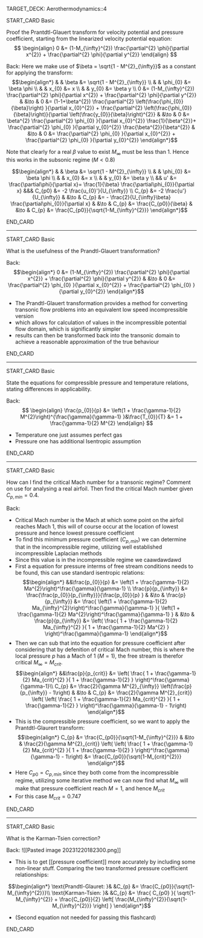 TARGET_DECK: Aerothermodynamics::4



START_CARD
Basic

Proof the Prantdtl-Glauert transform for velocity potential and pressure coefficient, starting from the linearized velocity potential equation:
$$ \begin{align}
0  &=   (1-M_{\infty}^{2})  \frac{\partial^{2} \phi}{\partial x^{2}} + \frac{\partial^{2} \phi}{\partial y^{2}} 
\end{align} $$

Back: 
Here we make use of $\beta = \sqrt{1 - M^{2}_{\infty}}$ as a constant for applying the transform:
$$\begin{align*}
 & & \beta &= \sqrt{1 - M^{2}_{\infty}} \\
 & & \phi_{0} &= \beta \phi \\
 & & x_{0} &= x \\
 & & y_{0} &= \beta y \\
0  &=   (1-M_{\infty}^{2})  \frac{\partial^{2} \phi}{\partial x^{2}} + \frac{\partial^{2} \phi}{\partial y^{2}} & &\to & 0  &=   (1-1+\beta^{2})  \frac{\partial^{2} \left(\frac{\phi_{0}}{\beta}\right) }{\partial x_{0}^{2}} + \frac{\partial^{2} \left(\frac{\phi_{0}}{\beta}\right)}{\partial \left(\frac{y_{0}}{\beta}\right)^{2}}
& &\to & 0  &=    \beta^{2}   \frac{\partial^{2} \phi_{0} }{\partial x_{0}^{2}} \frac{1}{\beta^{2}}+ \frac{\partial^{2} \phi_{0} }{\partial y_{0}^{2}} \frac{\beta^{2}}{\beta^{2}}
& &\to & 0  &= \frac{\partial^{2} \phi_{0} }{\partial x_{0}^{2}}  + \frac{\partial^{2} \phi_{0} }{\partial y_{0}^{2}} 
\end{align*}$$

Note that clearly for a real $\beta$ value to exist $M_{\infty}$ must be less than 1. Hence this works in the subsonic regime ($M<0.8$)

$$\begin{align*}
 & & \beta &= \sqrt{1 - M^{2}_{\infty}} \\
 & & \phi_{0} &= \beta \phi \\
 & & x_{0} &= x \\
 & & y_{0} &= \beta y \\
 && u' &= \frac{\partial\phi}{\partial x}= \frac{1}{\beta} \frac{\partial\phi_{0}}{\partial x} &&& C_{p0} &= -2 \frac{u_{0}'}{U_{\infty}}  \\
 C_{p} &= -2 \frac{u'}{U_{\infty}} & &\to & 
  C_{p} &= -  \frac{2}{U_{\infty}\beta} \frac{\partial\phi_{0}}{\partial x} & &\to & 
  C_{p} &=  \frac{C_{p0}}{\beta}   & &\to & 
  C_{p} &=  \frac{C_{p0}}{\sqrt{1-M_{\infty}^{2}}}  
\end{align*}$$

END_CARD


--------

START_CARD
Basic

What is the usefulness of the Prandtl-Glauert transformation?

Back: 
$$\begin{align*} 
0  &=   (1-M_{\infty}^{2})  \frac{\partial^{2} \phi}{\partial x^{2}} + \frac{\partial^{2} \phi}{\partial y^{2}}  
& &\to & 0  &= \frac{\partial^{2} \phi_{0} }{\partial x_{0}^{2}}  + \frac{\partial^{2} \phi_{0} }{\partial y_{0}^{2}} 
\end{align*}$$
- The Prandtl-Glauert transformation provides a method for converting transonic flow problems into an equivalent low speed incompressible version
- which allows for calculation of values in the incompressible potential flow domain, which is significantly simpler
- results can then be transformed back into the transonic domain to achieve a reasonable approximation of the true behaviour

END_CARD


--------

START_CARD
Basic

State the equations for compressible pressure and temperature relations, stating differences in applicability.

Back: 
$$ \begin{align}
\frac{p_{0}}{p} &= \left(1 + \frac{\gamma-1}{2} M^{2}\right)^{\frac{\gamma}{\gamma-1} }&\frac{T_{0}}{T} &= 1 + \frac{\gamma-1}{2} M^{2}
\end{align} $$
- Temperature one just assumes perfect gas
- Pressure one has additional Isentropic assumption

END_CARD


--------

START_CARD
Basic

How can I find the critical Mach number for a transonic regime? Comment on use for analysing a real airfoil. Then find the critical Mach number given $C_{p,min}=0.4$.

Back: 
-  Critical Mach number is the Mach at which some point on the airfoil reaches Mach 1, this will of course occur at the location of lowest pressure and hence lowest pressure coefficient
- To find this minimum pressure coefficient ($C_{p,min}$) we can determine that in the incompressible regime, utilizing well established incompressible Laplacian methods
- Since this value is in the incompressible regime we caawdawdawd
- First a equation for pressure interms of free stream conditions needs to be found, this can use standard isentropic relations:
$$\begin{align*}
 &&\frac{p_{0}}{p} &= \left(1 + \frac{\gamma-1}{2} Ma^{2}\right)^\frac{\gamma}{\gamma-1} \\
\frac{p}{p_{\infty}} &= \frac{\frac{p_{0}}{p_{\infty}}}{\frac{p_{0}}{p} } 
& &\to & \frac{p}{p_{\infty}} &= \frac{ \left(1 + \frac{\gamma-1}{2} Ma_{\infty}^{2}\right)^\frac{\gamma}{\gamma-1} }{  \left(1 + \frac{\gamma-1}{2} Ma^{2}\right)^\frac{\gamma}{\gamma-1}  } 
& &\to & \frac{p}{p_{\infty}} &= \left( \frac{ 1 + \frac{\gamma-1}{2} Ma_{\infty}^{2} }{   1 + \frac{\gamma-1}{2} Ma^{2}  }   \right)^\frac{\gamma}{\gamma-1}
\end{align*}$$
- Then we can sub that into the equation for pressure coefficient after considering that by defenition of critical Mach number, this is where the local pressure $p$ has a Mach of 1 ($M=1$), the free stream is therefor critical $M_{\infty}=M_{crit}$.
$$\begin{align*}
&&\frac{p}{p_{crit}} &= \left( \frac{ 1 + \frac{\gamma-1}{2} Ma_{crit}^{2} }{   1 + \frac{\gamma-1}{2}   }   \right)^\frac{\gamma}{\gamma-1}\\
C_{p} &=   \frac{2}{\gamma M^{2}_{\infty}} \left(\frac{p}{p_{\infty}} - 1\right) & &\to &
C_{p} &=   \frac{2}{\gamma M^{2}_{crit}} \left(  \left( \frac{ 1 + \frac{\gamma-1}{2} Ma_{crit}^{2} }{   1 + \frac{\gamma-1}{2}   }   \right)^\frac{\gamma}{\gamma-1} - 1\right)
\end{align*}$$
- This is the compressible pressure coefficient, so we want to apply the Prantdtl-Glaurert transform:
$$\begin{align*}
C_{p} &=  \frac{C_{p0}}{\sqrt{1-M_{\infty}^{2}}} 
& &\to & \frac{2}{\gamma M^{2}_{crit}} \left(  \left( \frac{ 1 + \frac{\gamma-1}{2} Ma_{crit}^{2} }{   1 + \frac{\gamma-1}{2}   }   \right)^\frac{\gamma}{\gamma-1} - 1\right) &=  \frac{C_{p0}}{\sqrt{1-M_{crit}^{2}}} 
\end{align*}$$
- Here $C_{p0}=C_{p,min}$ since they both come from the incompressible regime, utilizing some iterative method we can now find what $M_{\infty}$ will make that pressure coefficient reach $M=1$, and hence $M_{crit}$
- For this case $M_{crit}=0.747$

END_CARD


--------

START_CARD
Basic

What is the Karman-Tsien correction?

Back: 
![[Pasted image 20231220182300.png]]

- This is to get [[pressure coefficient]] more accurately by including some non-linear stuff. Comparing the two transformed pressure coefficient relationships:

$$\begin{align*}
\text{Prandtl-Glauret: }& &C_{p} &=  \frac{C_{p0}}{\sqrt{1-M_{\infty}^{2}}}\\
\text{Karman-Tsien: }& &C_{p} &=  \frac{ C_{p0} }{ \sqrt{1-M_{\infty}^{2}} + \frac{C_{p0}}{2} \left[ \frac{M_{\infty}^{2}}{\sqrt{1-M_{\infty}^{2}}}  \right] }
\end{align*}$$

- (Second equation not needed for passing this flashcard)

END_CARD





